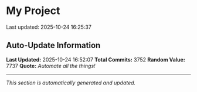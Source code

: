 # My Project


Last updated: 2025-10-24 16:25:37















































































































































































































































































































































































































































































































































































































































































































































































































































































































































































































































































































































































































































































































































































































































































































































































































































































































































































































































































































































































































































































































































































































































































































































































































































































































































































































































































































































































































































































































































































































































































































































































































































































































































































































































































































































































































































































































































































































































































































































































































































































































































































































































































































## Auto-Update Information

**Last Updated:** 2025-10-24 16:52:07
**Total Commits:** 3752
**Random Value:** 7737
**Quote:** _Automate all the things!_

---
_This section is automatically generated and updated._